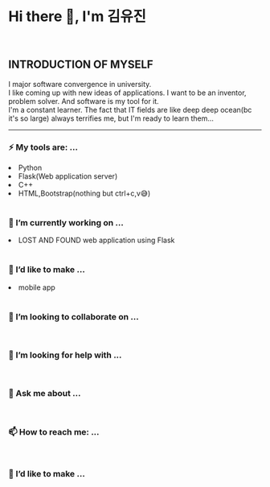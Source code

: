 <h1> Hi there 👋, I'm 김유진</h1>
<br>
<!--
**jinhere/jinhere** is a ✨ _special_ ✨ repository because its `README.md` (this file) appears on your GitHub profile.
-->

<h2>INTRODUCTION OF MYSELF</h2>
I major software convergence in university.<br> 
I like coming up with new ideas of applications. I want to be an inventor, problem solver. And software is my tool for it.<br>
I'm a constant learner. The fact that IT fields are like deep deep ocean(bc it's so large) always terrifies me, but I'm ready to learn them...
<br>
<hr>

<h3>⚡ My tools are: ...</h3>
<li>Python</li>
<li>Flask(Web application server)</li>
<li>C++</li>
<li>HTML,Bootstrap(nothing but ctrl+c,v😅)</li>
<br>

<h3> 🔭 I’m currently working on ...</h3>
<li>LOST AND FOUND web application using Flask</li>
<br>

<h3>🌱 I’d like to make ...</h3>
<li> mobile app </li>
<br>

<h3>👯 I’m looking to collaborate on ...</h3><br>
<h3>🤔 I’m looking for help with ...</h3><br>
<h3>💬 Ask me about ...</h3><br>
<h3>📫 How to reach me: ...</h3><br>
<h3>🌱 I’d like to make ...</h3><br>


<br>



